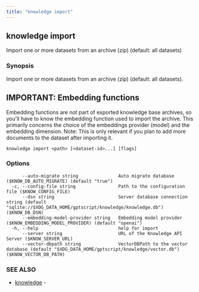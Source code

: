 ```yaml
---
title: "knowledge import"
---
```

## knowledge import

Import one or more datasets from an archive (zip) (default: all datasets)

### Synopsis

Import one or more datasets from an archive (zip) (default: all datasets).
## IMPORTANT: Embedding functions
   Embedding functions are not part of exported knowledge base archives, so you'll have to know the embedding function used to import the archive.
   This primarily concerns the choice of the embeddings provider (model) and the embedding dimension.
   Note: This is only relevant if you plan to add more documents to the dataset after importing it.


```
knowledge import <path> [<dataset-id>...] [flags]
```

### Options

```
      --auto-migrate string               Auto migrate database ($KNOW_DB_AUTO_MIGRATE) (default "true")
  -c, --config-file string                Path to the configuration file ($KNOW_CONFIG_FILE)
      --dsn string                        Server database connection string (default "sqlite://$XDG_DATA_HOME/gptscript/knowledge/knowledge.db") ($KNOW_DB_DSN)
      --embedding-model-provider string   Embedding model provider ($KNOW_EMBEDDING_MODEL_PROVIDER) (default "openai")
  -h, --help                              help for import
      --server string                     URL of the Knowledge API Server ($KNOW_SERVER_URL)
      --vector-dbpath string              VectorDBPath to the vector database (default "$XDG_DATA_HOME/gptscript/knowledge/vector.db") ($KNOW_VECTOR_DB_PATH)
```

### SEE ALSO

* [knowledge](knowledge.md)	 - 

